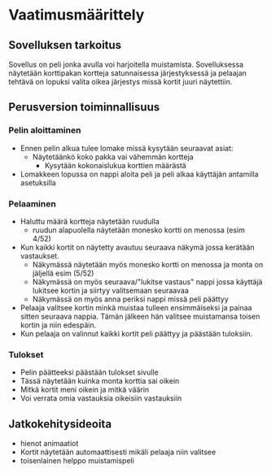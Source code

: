# Vaatimusmäärittely #
## Sovelluksen tarkoitus ##
Sovellus on peli jonka avulla voi harjoitella muistamista. Sovelluksessa näytetään korttipakan kortteja satunnaisessa järjestyksessä ja pelaajan tehtävä on lopuksi valita oikea järjestys missä kortit juuri näytettiin. 


## Perusversion toiminnallisuus ##

### Pelin aloittaminen ###
* Ennen pelin alkua tulee lomake missä kysytään seuraavat asiat:
    * Näytetäänkö koko pakka vai vähemmän kortteja 
        * Kysytään kokonaislukua korttien määrästä 
* Lomakkeen lopussa on nappi aloita peli ja peli alkaa käyttäjän antamilla asetuksilla 
### Pelaaminen ###
* Haluttu määrä kortteja näytetään ruudulla 
    * ruudun alapuolella näytetään monesko kortti on menossa (esim 4/52)
* Kun kaikki kortit on näytetty avautuu seuraava näkymä jossa kerätään vastaukset. 
    * Näkymässä näytetään myös monesko kortti on menossa ja monta on jäljellä esim (5/52)
    * Näkymässä on myös seuraava/"lukitse vastaus" nappi jossa käyttäjä lukitsee kortin ja siirtyy valitsemaan seuraavaa 
    * Näkymässä on myös anna periksi nappi missä peli päättyy 
* Pelaaja valitsee kortin minkä muistaa tulleen ensimmäiseksi ja painaa sitten seuraava nappia. Tämän jälkeen hän valitsee muistamansa toisen kortin ja niin edespäin. 
* Kun pelaaja on valinnut kaikki kortit peli päättyy ja päästään tuloksiin. 
### Tulokset ###
* Pelin päätteeksi päästään tulokset sivulle 
* Tässä näytetään kuinka monta korttia sai oikein 
* Mitkä kortit meni oikein ja mitkä väärin 
* Voi verrata omia vastauksia oikeisiin vastauksiin 

## Jatkokehitysideoita ##
* hienot animaatiot
* Kortit näytetään automaattisesti mikäli pelaaja niin valitsee
* toisenlainen helppo muistamispeli
